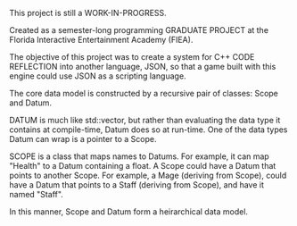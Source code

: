 
This project is still a WORK-IN-PROGRESS.

Created as a semester-long programming GRADUATE PROJECT at the Florida Interactive Entertainment Academy (FIEA).

The objective of this project was to create a system for C++ CODE REFLECTION into another language, JSON, so that a game built with this engine could use JSON as a scripting language.


The core data model is constructed by a recursive pair of classes: Scope and Datum. 

DATUM is much like std::vector, but rather than evaluating the data type it contains at compile-time, Datum does so at run-time. One of the data types Datum can wrap is a pointer to a Scope.

SCOPE is a class that maps names to Datums. For example, it can map "Health" to a Datum containing a float. 
A Scope could have a Datum that points to another Scope. For example, a Mage (deriving from Scope), could have a Datum that points to a Staff (deriving from Scope), and have it named "Staff".

In this manner, Scope and Datum form a heirarchical data model.

